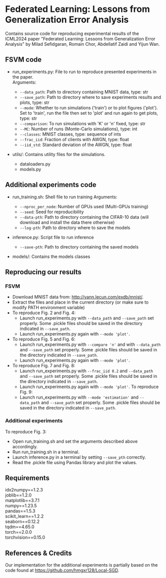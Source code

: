 # Federated Learning: Lessons from Generalization Error Analysis
Contains source code for reproducing experimental results of the ICML2024 paper "Federated Learning: Lessons from Generalization Error Analysis" by Milad Sefidgaran, Romain Chor, Abdellatif Zaidi and Yijun Wan.


## FSVM code
- run_experiments.py: File to run to reproduce presented experiments in the paper.  
  Arguments:  
  - `--data_path`: Path to directory containing MNIST data, type: str  
  - `--save_path`: Path to directory where to save experiments results and plots, type: str  
  - `--mode`: Whether to run simulations ('train') or to plot figures ('plot'). Set to 'train', run the file then set to 'plot' and run again to get plots, type: str  
  - `--comparison`: To run simulations with 'K' or 'n' fixed, type: str  
  - `--MC`: Number of runs (Monte-Carlo simulations), type: int  
  - `--classes`: MNIST classes, type: sequence of ints  
  - `--frac_iid`: Fraction of clients with AWGN, type: float  
  - `--iid_std`: Standard deviation of the AWGN, type: float

- utils/: Contains utility files for the simulations.  
  - dataloaders.py
  - models.py

 
## Additional experiments code
- run_training.sh: Shell file to run training
  Arguments:
  - `--nproc_per_node`: Number of GPUs used (Multi-GPUs training)  
  - `--seed`: Seed for reproducibility  
  - `--data-pth`: Path to directory containing the CIFAR-10 data (will download and install the data there otherwise)  
  - `--log-pth`: Path to directory where to save the models

- inference.py: Script file to run inference  
  - `--save-pth`: Path to directory containing the saved models

- models/: Contains the models classes


## Reproducing our results

### FSVM
- Download MNIST data from: http://yann.lecun.com/exdb/mnist/.
- Extract the files and place in the current directory (or make sure to modify PATH environment variable)
- To reproduce Fig. 2 and Fig. 4:
  - Launch run_experiments.py with `--data_path` and `--save_path` set properly. Some .pickle files should be saved in the 
   directory indicated in `--save_path`.
  - Launch run_experiments.py again with `--mode 'plot'`. 
- To reproduce Fig. 5 and Fig. 6:
  - Launch run_experiments.py with `--compare 'n'` and with `--data_path` and `--save_path` set properly. Some .pickle files should be saved in the 
   directory indicated in `--save_path`.
  - Launch run_experiments.py again with `--mode 'plot'`. 
- To reproduce Fig. 7 and Fig. 8:
  - Launch run_experiments.py with `--frac_iid 0.2` and `--data_path` and `--save_path` set properly. Some .pickle files should be saved in the 
   directory indicated in `--save_path`.
  - Launch run_experiments.py again with `--mode 'plot'`. 
 To reproduce Fig. 9:	
   - Launch run_experiments.py with `--mode 'estimation'` and `--data_path` and `--save_path` set properly. Some .pickle files should be saved in the 
     directory indicated in `--save_path`.

### Additional experiments
To reproduce Fig. 3:
  - Open run_training.sh and set the arguments described above accordingly. 
  - Run run_training.sh in a terminal.
  - Launch inference.py in a terminal by setting `--save_pth` correctly.
  - Read the .pickle file using Pandas library and plot the values.

## Requirements
idx2numpy==1.2.3  
joblib==1.2.0  
matplotlib==3.7.1  
numpy==1.23.5  
pandas==1.5.3  
scikit_learn==1.2.2  
seaborn==0.12.2  
tqdm==4.65.0  
torch==2.0.0  
torchvision==0.15.0


## References & Credits
Our implementation for the additional experiments is partially based on the code found at https://github.com/hmgxr128/Local-SGD.
